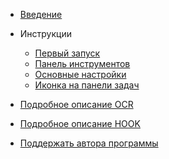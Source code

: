 ﻿- [Введение](/ru/README.md)

- Инструкции
  - [Первый запуск](/ru/start.md)
  - [Панель инструментов](/ru/toolbar.md)
  - [Основные настройки](/ru/settings.md)
  - [Иконка на панели задач](/ru/trayicon.md)

- [Подробное описание OCR](/ru/ocrsetsumei.md)

- [Подробное описание HOOK](/ru/hooksetsumei.md)
  
- [Поддержать автора программы](/ru/support.md) 
